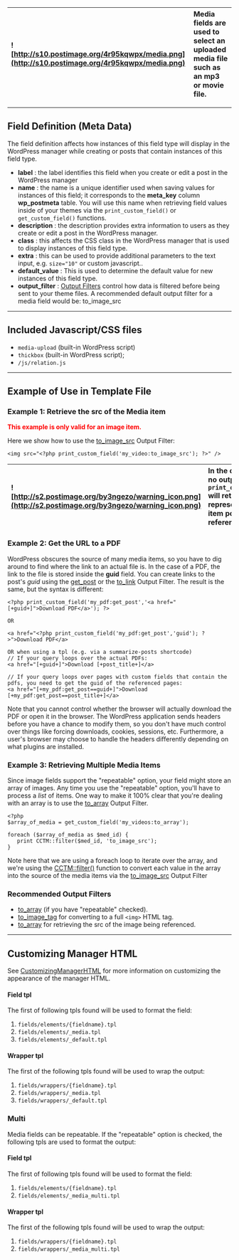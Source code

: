 |![http://s10.postimage.org/4r95kqwpx/media.png](http://s10.postimage.org/4r95kqwpx/media.png)|Media fields are used to select an uploaded media file such as an mp3 or movie file.|
|:--------------------------------------------------------------------------------------------|:-----------------------------------------------------------------------------------|




---


## Field Definition (Meta Data) ##

The field definition affects how instances of this field type will display in the WordPress manager while creating or posts that contain instances of this field type.

  * **label** : the label identifies this field when you create or edit a post in the WordPress manager
  * **name** : the name is a unique identifier used when saving values for instances of this field; it corresponds to the **meta\_key** column **wp\_postmeta** table.  You will use this name when retrieving field values inside of your themes via the `print_custom_field()` or `get_custom_field()` functions.
  * **description** : the description provides extra information to users as they create or edit a post in the WordPress manager.
  * **class** : this affects the CSS class in the WordPress manager that is used to display instances of this field type.
  * **extra** : this can be used to provide additional parameters to the text input, e.g. `size="10"` or custom javascript..
  * **default\_value** : This is used to determine the default value for new instances of this field type.
  * **output\_filter** : [Output Filters](OutputFilters.md) control how data is filtered before being sent to your theme files. A recommended default output filter for a media field would be: to\_image\_src


---


## Included Javascript/CSS files ##

  * `media-upload` (built-in WordPress script)
  * `thickbox` (built-in WordPress script);
  * `/js/relation.js`


---


## Example of Use  in Template File ##


### Example 1: Retrieve the src of the Media item ###

<font color='red'><b>This example is only valid for an image item.</b></font>

Here we show how to use the [to\_image\_src](to_image_src_OutputFilter.md) Output Filter:

```
<img src="<?php print_custom_field('my_video:to_image_src'); ?>" />
```

| ![http://s2.postimage.org/by3ngezo/warning_icon.png](http://s2.postimage.org/by3ngezo/warning_icon.png) | In the case of a media field with no output filter, `print_custom_field('fieldname');` will return _an integer number_ representing the ID of the media item post that has been referenced!  |
|:--------------------------------------------------------------------------------------------------------|:---------------------------------------------------------------------------------------------------------------------------------------------------------------------------------------------|

### Example 2: Get the URL to a PDF ###

WordPress obscures the source of many media items, so you have to dig around to find where the link to an actual file is.  In the case of a PDF, the link to the file is stored inside the **guid** field.  You can create links to the post's _guid_ using the [get\_post](get_post_OutputFilter.md)  or the [to\_link](to_link_OutputFilter.md) Output Filter.  The result is the same, but the syntax is different:

```
<?php print_custom_field('my_pdf:get_post','<a href="[+guid+]">Download PDF</a>'); ?>

OR 

<a href="<?php print_custom_field('my_pdf:get_post','guid'); ?>">Download PDF</a>

OR when using a tpl (e.g. via a summarize-posts shortcode)
// If your query loops over the actual PDFs:
<a href="[+guid+]">Download [+post_title+]</a>

// If your query loops over pages with custom fields that contain the pdfs, you need to get the guid of the referenced pages:
<a href="[+my_pdf:get_post==guid+]">Download [+my_pdf:get_post==post_title+]</a>
```

Note that you cannot control whether the browser will actually download the PDF or open it in the browser.  The WordPress application sends headers before you have a chance to modify them, so you don't have much control over things like forcing downloads, cookies, sessions, etc.  Furthermore, a user's browser may choose to handle the headers differently depending on what plugins are installed.


### Example 3: Retrieving Multiple Media Items ###

Since image fields support the "repeatable" option, your field might store an array of images.  Any time you use the "repeatable" option, you'll have to process a _list_ of items.  One way to make it 100% clear that you're dealing with an array is to use the [to\_array](to_array_OutputFilter.md) Output Filter.


```
<?php
$array_of_media = get_custom_field('my_videos:to_array');

foreach ($array_of_media as $med_id) {
   print CCTM::filter($med_id, 'to_image_src');
}
```

Note here that we are using a foreach loop to iterate over the array, and we're using the [CCTM::filter()](CCTM_filter.md) function to convert each value in the array into the source of the media items via the [to\_image\_src](to_image_tag_OutputFilter.md) Output Filter


### Recommended Output Filters ###

  * [to\_array](to_array_OutputFilter.md) (if you have "repeatable" checked).
  * [to\_image\_tag](to_image_tag_OutputFilter.md)  for converting to a full `<img>` HTML tag.
  * [to\_array](to_image_src_OutputFilter.md)  for retrieving the src of the image being referenced.


---


## Customizing Manager HTML ##

See [CustomizingManagerHTML](CustomizingManagerHTML.md) for more information on customizing the appearance of the manager HTML.

#### Field tpl ####

The first of following tpls found will be used to format the field:

  1. `fields/elements/{fieldname}.tpl`
  1. `fields/elements/_media.tpl`
  1. `fields/elements/_default.tpl`

#### Wrapper tpl ####

The first of the following tpls found will be used to wrap the output:

  1. `fields/wrappers/{fieldname}.tpl`
  1. `fields/wrappers/_media.tpl`
  1. `fields/wrappers/_default.tpl`

### Multi ###

Media fields can be repeatable.  If the "repeatable" option is checked, the following tpls are used to format the output:


#### Field tpl ####

The first of following tpls found will be used to format the field:

  1. `fields/elements/{fieldname}.tpl`
  1. `fields/elements/_media_multi.tpl`

#### Wrapper tpl ####

The first of the following tpls found will be used to wrap the output:

  1. `fields/wrappers/{fieldname}.tpl`
  1. `fields/wrappers/_media_multi.tpl`